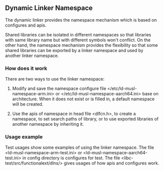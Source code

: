 ## Dynamic Linker Namespace

The dynamic linker provides the namespace mechanism which is based on configures and apis. 

Shared libraries can be isolated in different  namespaces so that libraries with same library name but with different symbols won't conflict. On the other hand, the namespace mechanism provides the flexibility so that some shared libraries can be exported by a linker namespace and used by another linker namespace. 


### How does it work

There are two ways to use the linker namespace: 

1. Modify and save the namespace configure file </etc/ld-musl-namespace-arm.ini> or </etc/ld-musl-namespace-aarch64.ini> base on architecture. When it does not exist or is filled in, a default namespace will be created.
   
2. Use the apis of namespace in head file <dlfcn.h>, to create a namespace, to set search paths of library, or to use exported libraries of another namespace by inheriting it.

### Usage example

Test usages show some examples of using the linker namespace. The file <ld-musl-namespace-arm-test.ini> or <ld-musl-namespace-aarch64-test.ini> in config directory is configures for test. The file <libc-test/src/functionalext/dlns/> gives usages of how apis and configures work.